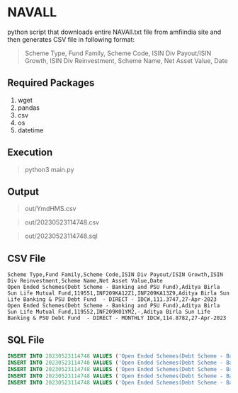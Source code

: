 # NAVALL

python script that downloads entire NAVAll.txt file from amfiindia site and then generates CSV file in following format:

> Scheme Type, Fund Family, Scheme Code, ISIN Div Payout/ISIN Growth, ISIN Div Reinvestment, Scheme Name, Net Asset Value, Date

## Required Packages

1. wget
2. pandas
3. csv
4. os
5. datetime

## Execution

> python3 main.py

## Output

> out/YmdHMS.csv

> out/20230523114748.csv

> out/20230523114748.sql

## CSV File

```text
Scheme Type,Fund Family,Scheme Code,ISIN Div Payout/ISIN Growth,ISIN Div Reinvestment,Scheme Name,Net Asset Value,Date
Open Ended Schemes(Debt Scheme - Banking and PSU Fund),Aditya Birla Sun Life Mutual Fund,119551,INF209KA12Z1,INF209KA13Z9,Aditya Birla Sun Life Banking & PSU Debt Fund  - DIRECT - IDCW,111.3747,27-Apr-2023
Open Ended Schemes(Debt Scheme - Banking and PSU Fund),Aditya Birla Sun Life Mutual Fund,119552,INF209K01YM2,-,Aditya Birla Sun Life Banking & PSU Debt Fund  - DIRECT - MONTHLY IDCW,114.8782,27-Apr-2023
```

## SQL File

```sql
INSERT INTO 20230523114748 VALUES ('Open Ended Schemes(Debt Scheme - Banking and PSU Fund)', 'Aditya Birla Sun Life Mutual Fund', '119551', 'INF209KA12Z1', 'INF209KA13Z9', 'Aditya Birla Sun Life Banking & PSU Debt Fund  - DIRECT - IDCW', '112.1196', '22-May-2023');
INSERT INTO 20230523114748 VALUES ('Open Ended Schemes(Debt Scheme - Banking and PSU Fund)', 'Aditya Birla Sun Life Mutual Fund', '119552', 'INF209K01YM2', '-', 'Aditya Birla Sun Life Banking & PSU Debt Fund  - DIRECT - MONTHLY IDCW', '114.99', '22-May-2023');
INSERT INTO 20230523114748 VALUES ('Open Ended Schemes(Debt Scheme - Banking and PSU Fund)', 'Aditya Birla Sun Life Mutual Fund', '119553', 'INF209K01YO8', '-', 'Aditya Birla Sun Life Banking & PSU Debt Fund  - Direct - Quarterly IDCW', '113.0564', '22-May-2023');
INSERT INTO 20230523114748 VALUES ('Open Ended Schemes(Debt Scheme - Banking and PSU Fund)', 'Aditya Birla Sun Life Mutual Fund', '108272', 'INF209K01LX6', 'INF209KA11Z3', 'Aditya Birla Sun Life Banking & PSU Debt Fund  - REGULAR - IDCW', '158.6509', '22-May-2023');
INSERT INTO 20230523114748 VALUES ('Open Ended Schemes(Debt Scheme - Banking and PSU Fund)', 'Aditya Birla Sun Life Mutual Fund', '110282', 'INF209K01LU2', '-', 'Aditya Birla Sun Life Banking & PSU Debt Fund  - REGULAR - MONTHLY IDCW', '111.6845', '22-May-2023');
```

